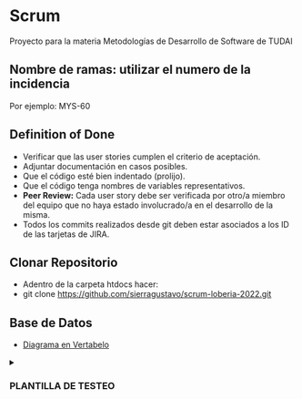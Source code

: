 # Scrum
Proyecto para la materia Metodologías de Desarrollo de Software de TUDAI

## Nombre de ramas: utilizar el numero de la incidencia
Por ejemplo: MYS-60

## Definition of Done
- Verificar que las user stories cumplen el criterio de aceptación. 
- Adjuntar documentación en casos posibles.
- Que el código esté bien indentado (prolijo).
- Que el código tenga nombres de variables representativos.
- **Peer Review:** Cada user story debe ser verificada por otro/a miembro del equipo que no haya estado involucrado/a en el desarrollo de la misma.
- Todos los commits realizados desde git deben estar asociados a los ID de las tarjetas de JIRA.

## Clonar Repositorio
- Adentro de la carpeta htdocs hacer:
- git clone https://github.com/sierragustavo/scrum-loberia-2022.git

## Base de Datos

- [Diagrama en Vertabelo](https://my.vertabelo.com/model/rpeBYwKtA7Y6CuFOd274ferLJZWbjHwj)

<details><summary>
  
  
### PLANTILLA DE TESTEO

</summary>

| MYS-# | Fecha de registro | Miembro | Salida esperada | Salida obtenida | Fallo |
| ------------- | ------------- | ------------- |  ------------- | ------------- | --- |
| MYS-88 | 30/6/2022 | Flavia | Ver Lista de medicos y poder filtrarla  | Muestra Lista de medicos segun filtro | No |
| MYS-87 | 1/7/2022 | Fausto | Ver formulario para ingresar con DNI al entrar a la pagina | Muestra formulario para ingresar con DNI  | No |
| MYS-86 | 1/7/2022 | Fausto | Ver formulario para registrarme con mis datos y que se cargue a la base de datos| Muestra formulario para registrarme y carga el registro a la base de datos | No |
| MYS-96| 1/7/2022 | Kevin | Ver lista de turnos de un determinado medico | Muestra lista de turnos venideros segun el medico en sesion | No |
| MYS-103 | 4/7/2022 | Flavia |Tener un botón para ir a los turnos reservados, que se listen los mismos. Dar la opción de cancelar turno y que se de de baja de la base de datos| Hay un botón para los turnos reservados, se listan los mismos, se puede cancelar tueno y se da de baja de la base de datos | No | 
| MYS-96 | 4/7/2022 | Gustavo | Dar la posibilidad de guardar como PDF | Descarga un archivo PDF con la tabla pedida | No |
| MYS-134 | 4/7/2022 | Gustavo | Pagina funcionando | Problema con la carga de imagenes (logo y foto del medico) | Si |
</details>
